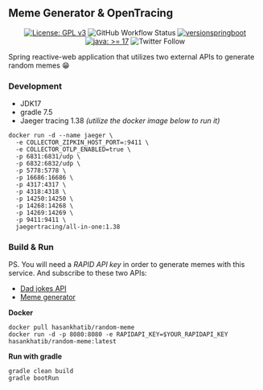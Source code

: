 ## Meme Generator & OpenTracing

<div align="center">

[![License: GPL v3](https://img.shields.io/badge/License-GPLv3-blue.svg)](https://www.gnu.org/licenses/gpl-3.0)
![GitHub Workflow Status](https://img.shields.io/github/workflow/status/hasankhatib/random-meme/CI%20-%20Build%20&%20Dockerize)
[![versionspringboot](https://img.shields.io/badge/dynamic/xml?color=brightgreen&url=https://raw.githubusercontent.com/bhuism/badge/master/pom.xml&query=%2F%2A%5Blocal-name%28%29%3D%27project%27%5D%2F%2A%5Blocal-name%28%29%3D%27parent%27%5D%2F%2A%5Blocal-name%28%29%3D%27version%27%5D&label=springboot)](https://github.com/spring-projects/spring-boot)
[![java: &gt;= 17](https://oss.aoapps.com/ao-badges/java-17.svg)](https://openjdk.org/projects/jdk/17/)
![Twitter Follow](https://img.shields.io/twitter/follow/hasankhatib?style=social)
</div>

Spring reactive-web application that utilizes two external APIs to generate random memes :grin:

### Development
- JDK17
- gradle 7.5
- Jaeger tracing 1.38 _(utilize the docker image below to run it)_

```shell
docker run -d --name jaeger \                                                                              
  -e COLLECTOR_ZIPKIN_HOST_PORT=:9411 \
  -e COLLECTOR_OTLP_ENABLED=true \
  -p 6831:6831/udp \
  -p 6832:6832/udp \
  -p 5778:5778 \
  -p 16686:16686 \
  -p 4317:4317 \
  -p 4318:4318 \
  -p 14250:14250 \
  -p 14268:14268 \
  -p 14269:14269 \
  -p 9411:9411 \
  jaegertracing/all-in-one:1.38
```

### Build & Run

PS. You will need a _RAPID API key_ in order to generate memes with this service. And subscribe to these two APIs:
- [Dad jokes API](https://rapidapi.com/KegenGuyll/api/dad-jokes)
- [Meme generator](https://rapidapi.com/meme-generator-api-meme-generator-api-default/api/meme-generator)

**Docker**
```shell
docker pull hasankhatib/random-meme
docker run -d -p 8080:8080 -e RAPIDAPI_KEY=$YOUR_RAPIDAPI_KEY hasankhatib/random-meme:latest
```

**Run with gradle**
```shell
gradle clean build
gradle bootRun
```
